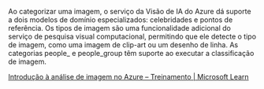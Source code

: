 Ao categorizar uma imagem, o serviço da Visão de IA do Azure dá suporte a dois modelos de domínio especializados: celebridades e pontos de referência. Os tipos de imagem são uma funcionalidade adicional do serviço de pesquisa visual computacional, permitindo que ele detecte o tipo de imagem, como uma imagem de clip-art ou um desenho de linha. As categorias people_ e people_group têm suporte ao executar a classificação de imagem.

[Introdução à análise de imagem no Azure – Treinamento | Microsoft Learn](https://learn.microsoft.com/training/modules/analyze-images-computer-vision/2-image-analysis-azure)